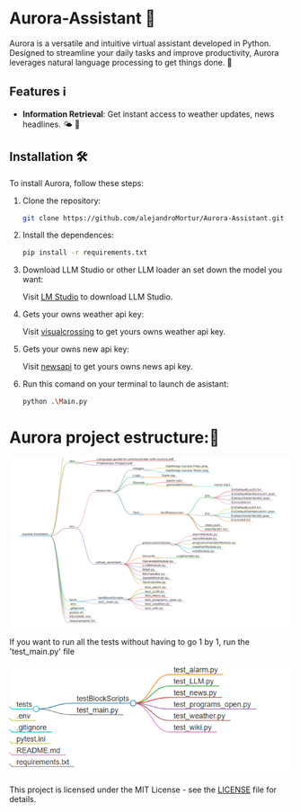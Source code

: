 # Aurora-Assistant 🌟

Aurora is a versatile and intuitive virtual assistant developed in Python. Designed to streamline your daily tasks and improve productivity, Aurora leverages natural language processing to get things done. 🚀

## Features ℹ️

- **Information Retrieval**: Get instant access to weather updates, news headlines. 🌤️ 📰

## Installation 🛠️

To install Aurora, follow these steps:

1. Clone the repository:

   ```bash
   git clone https://github.com/alejandroMortur/Aurora-Assistant.git
   ```

2. Install the dependences:

   ```bash
   pip install -r requirements.txt
   ```
3. Download LLM Studio or other LLM loader an set down the model you want:

   Visit [LM Studio](https://lmstudio.ai) to download LLM Studio.

4. Gets your owns weather api key:

   Visit [visualcrossing](https://www.visualcrossing.com) to get yours owns weather api key.
5. Gets your owns new api key:

   Visit [newsapi](https://newsapi.org) to get yours owns news api key.

6. Run this comand on your terminal to launch de asistant:

   ```bash
   python .\Main.py
   ```

# Aurora project estructure:🌟

![Estructure of the files of the project](./src/resources/images/markmap-Aurora-Files.png)

If you want to run all the tests without having to go 1 by 1, run the 'test_main.py' file

![Estructure of the test of the project](./src/resources/images/markmap-Aurora-Tests.png)

This project is licensed under the MIT License - see the [LICENSE](LICENSE) file for details.
